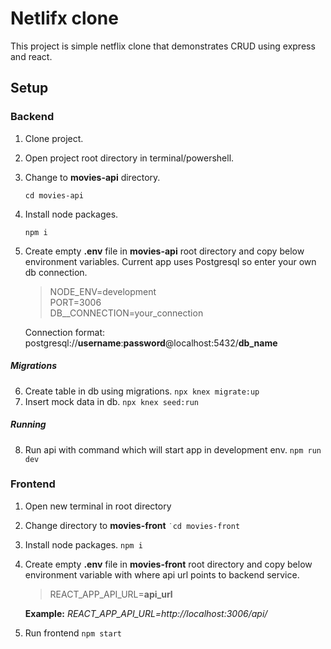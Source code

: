 # Netlifx clone

This project is simple netflix clone that demonstrates CRUD using express and react.

## Setup

### Backend

1. Clone project.
2. Open project root directory in terminal/powershell.
3. Change to **movies-api** directory.

   `cd movies-api`

4. Install node packages.

   `npm i`

5. Create empty **.env** file in **movies-api** root directory and copy below environment variables. Current app uses Postgresql so enter your own db connection.

   > NODE_ENV=development<br />
   > PORT=3006<br />
   > DB\_\_CONNECTION=your_connection

   Connection format: postgresql://**username**:**password**@localhost:5432/**db_name**

##### Migrations

6. Create table in db using migrations.
   `npx knex migrate:up`
7. Insert mock data in db.
   `npx knex seed:run`

##### Running

8. Run api with command which will start app in development env.
   `npm run dev`

### Frontend

1. Open new terminal in root directory
2. Change directory to **movies-front**
   `˙cd movies-front`
3. Install node packages.
   `npm i`

4. Create empty **.env** file in **movies-front** root directory and copy below environment variable with where api url points to backend service.

   > REACT_APP_API_URL=**api_url**

   **Example:** _REACT_APP_API_URL=http://localhost:3006/api/_

5. Run frontend
   `npm start`

